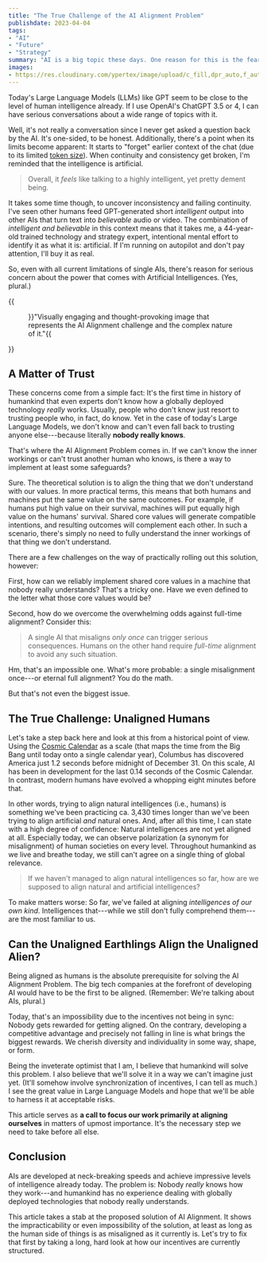 ```yaml
---
title: "The True Challenge of the AI Alignment Problem"
publishdate: 2023-04-04
tags:
- "AI"
- "Future"
- "Strategy"
summary: "AI is a big topic these days. One reason for this is the fear of AIs acting against human values, potentially causing severe consequences. However, there's an even bigger challenge than aligning AIs: Let's look in the mirror."
images:
- https://res.cloudinary.com/ypertex/image/upload/c_fill,dpr_auto,f_auto,g_auto,h_630,q_auto,w_1200/16dfe5a0-5ad3-4030-9357-d68789922e49
---
```


Today's Large Language Models (LLMs) like GPT seem to be close to the level of human intelligence already. If I use OpenAI's ChatGPT 3.5 or 4, I can have serious conversations about a wide range of topics with it.

Well, it's not really a conversation since I never get asked a question back by the AI. It's one-sided, to be honest. Additionally, there's a point when its limits become apparent: It starts to "forget" earlier context of the chat (due to its limited [token size](https://platform.openai.com/tokenizer)). When continuity and consistency get broken, I'm reminded that the intelligence is artificial.

> Overall, it *feels* like talking to a highly intelligent, yet pretty dement being.

It takes some time though, to uncover inconsistency and failing continuity. I've seen other humans feed GPT-generated short *intelligent* output into other AIs that turn text into *believable* audio or video. The combination of *intelligent and believable* in this context means that it takes me, a 44-year-old trained technology and strategy expert, intentional mental effort to identify it as what it is: artificial. If I'm running on autopilot and don't pay attention, I'll buy it as real.

So, even with all current limitations of single AIs, there's reason for serious concern about the power that comes with Artificial Intelligences. (Yes, plural.)

{{<figure src="16dfe5a0-5ad3-4030-9357-d68789922e49" cite="Midjourney, a text-to-image AI">}}"Visually engaging and thought-provoking image that represents the AI Alignment challenge and the complex nature of it."{{</figure>}}

## A Matter of Trust

These concerns come from a simple fact: It's the first time in history of humankind that even experts don't know how a globally deployed technology *really* works. Usually, people who don't know just resort to trusting people who, in fact, do know. Yet in the case of today's Large Language Models, we don't know and can't even fall back to trusting anyone else---because literally **nobody really knows**.

That's where the AI Alignment Problem comes in. If we can't know the inner workings or can't trust another human who knows, is there a way to implement at least some safeguards?

Sure. The theoretical solution is to align the thing that we don't understand with our values. In more practical terms, this means that both humans and machines put the same value on the same outcomes. For example, if humans put high value on their survival, machines will put equally high value on the humans' survival. Shared core values will generate compatible intentions, and resulting outcomes will complement each other. In such a scenario, there's simply no need to fully understand the inner workings of that thing we don't understand.

There are a few challenges on the way of practically rolling out this solution, however:

First, how can we reliably implement shared core values in a machine that nobody really understands? That's a tricky one. Have we even defined to the letter what those core values would be?

Second, how do we overcome the overwhelming odds against full-time alignment? Consider this:

> A single AI that misaligns *only once* can trigger serious consequences. Humans on the other hand require *full-time* alignment to avoid any such situation.

Hm, that's an impossible one. What's more probable: a single misalignment once---or eternal full alignment? You do the math.

But that's not even the biggest issue.

## The True Challenge: Unaligned Humans

Let's take a step back here and look at this from a historical point of view. Using the [Cosmic Calendar](http://localhost:1313/articles/humanity-is-expecting-offspring/#evolution-of-intelligence) as a scale (that maps the time from the Big Bang until today onto a single calendar year), Columbus has discovered America just 1.2 seconds before midnight of December 31. On this scale, AI has been in development for the last 0.14 seconds of the Cosmic Calendar. In contrast, modern humans have evolved a whopping eight minutes before that.

In other words, trying to align natural intelligences (i.e., humans) is something we've been practicing ca. 3,430 times longer than we've been trying to align artificial *and* natural ones. And, after all this time, I can state with a high degree of confidence: Natural intelligences are not yet aligned at all. Especially today, we can observe polarization (a synonym for misalignment) of human societies on every level. Throughout humankind as we live and breathe today, we still can't agree on a single thing of global relevance.

> If we haven't managed to align natural intelligences so far, how are we supposed to align natural and artificial intelligences?

To make matters worse: So far, we've failed at aligning *intelligences of our own kind*. Intelligences that---while we still don't fully comprehend them---are the most familiar to us.

## Can the Unaligned Earthlings Align the Unaligned Alien?

Being aligned as humans is the absolute prerequisite for solving the AI Alignment Problem. The big tech companies at the forefront of developing AI would have to be the first to be aligned. (Remember: We're talking about AIs, plural.)

Today, that's an impossibility due to the incentives not being in sync: Nobody gets rewarded for getting aligned. On the contrary, developing a competitive advantage and precisely not falling in line is what brings the biggest rewards. We cherish diversity and individuality in some way, shape, or form.

Being the inveterate optimist that I am, I believe that humankind will solve this problem. I also believe that we'll solve it in a way we can't imagine just yet. (It'll somehow involve synchronization of incentives, I can tell as much.) I see the great value in Large Language Models and hope that we'll be able to harness it at acceptable risks.

This article serves as **a call to focus our work primarily at aligning ourselves** in matters of upmost importance. It's the necessary step we need to take before all else.

## Conclusion

AIs are developed at neck-breaking speeds and achieve impressive levels of intelligence already today. The problem is: Nobody *really* knows how they work---and humankind has no experience dealing with globally deployed technologies that nobody really understands.

This article takes a stab at the proposed solution of AI Alignment. It shows the impracticability or even impossibility of the solution, at least as long as the human side of things is as misaligned as it currently is. Let's try to fix that first by taking a long, hard look at how our incentives are currently structured.
